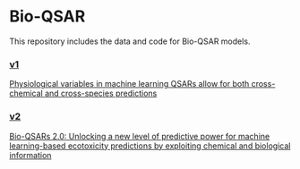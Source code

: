 # Bio-QSAR

This repository includes the data and code for Bio-QSAR models.

### [v1](v1)

[Physiological variables in machine learning QSARs allow for both cross-chemical and cross-species predictions](https://www.sciencedirect.com/science/article/pii/S0147651323007546)

### [v2](v2)

[Bio-QSARs 2.0: Unlocking a new level of predictive power for machine learning-based ecotoxicity predictions by exploiting chemical and biological information](https://www.sciencedirect.com/science/article/pii/S0160412024001934)
